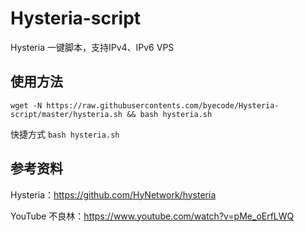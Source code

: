 # Hysteria-script

Hysteria 一键脚本，支持IPv4、IPv6 VPS

## 使用方法

```shell
wget -N https://raw.githubusercontents.com/byecode/Hysteria-script/master/hysteria.sh && bash hysteria.sh
```

快捷方式 `bash hysteria.sh`

## 参考资料

Hysteria：https://github.com/HyNetwork/hysteria

YouTube 不良林：https://www.youtube.com/watch?v=pMe_oErfLWQ
